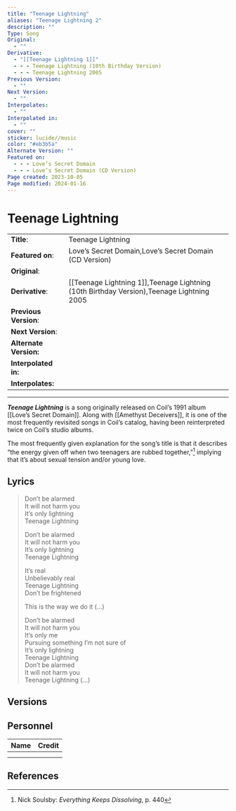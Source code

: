 ```yaml
---
title: "Teenage Lightning"
aliases: "Teenage Lightning 2"
description: ""
Type: Song
Original:
  - ""
Derivative:
  - "[[Teenage Lightning 1]]"
  - - - Teenage Lightning (10th Birthday Version)
  - - - Teenage Lightning 2005
Previous Version:
  - ""
Next Version:
  - ""
Interpolates:
  - ""
Interpolated in:
  - ""
cover: ""
sticker: lucide//music
color: "#eb3b5a"
Alternate Version: ""
Featured on:
  - - - Love’s Secret Domain
  - - - Love’s Secret Domain (CD Version)
Page created: 2023-10-05
Page modified: 2024-01-16
---
```


# Teenage Lightning

|  |  |
| --- | --- |
| __Title__: | Teenage Lightning |
| __Featured on__: | Love’s Secret Domain,Love’s Secret Domain (CD Version) |
| __Original__: |  |
| __Derivative__: | [[Teenage Lightning 1]],Teenage Lightning (10th Birthday Version),Teenage Lightning 2005 |
| __Previous Version__: |  |
| __Next Version__: |  |
| __Alternate Version:__ |  |
| __Interpolated in:__ |  |
| __Interpolates:__ |  |

---

*__Teenage Lightning__* is a song originally released on Coil’s 1991 album [[Love’s Secret Domain]]. Along with [[Amethyst Deceivers]], it is one of the most frequently revisited songs in Coil’s catalog, having been reinterpreted twice on Coil’s studio albums.

The most frequently given explanation for the song’s title is that it describes “the energy given off when two teenagers are rubbed together,”[^1] implying that it’s about sexual tension and/or young love.

## Lyrics

> Don’t be alarmed  
> It will not harm you  
> It’s only lightning  
> Teenage Lightning
>
> Don’t be alarmed  
> It will not harm you  
> It’s only lightning  
> Teenage Lightning
>
> It’s real  
> Unbelievably real  
> Teenage Lightning  
> Don’t be frightened
>
> This is the way we do it (…)
>
> Don’t be alarmed  
> It will not harm you  
> It’s only me  
> Pursuing something I’m not sure of  
> It’s only lightning  
> Teenage Lightning  
> Don’t be alarmed  
> It will not harm you  
> Teenage Lightning (…)

## Versions

## Personnel

|Name|Credit|
|---|---|
|||
|||

## References

[^1]: Nick Soulsby: *Everything Keeps Dissolving*, p. 440
